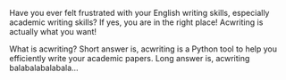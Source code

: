 Have you ever felt frustrated with your English writing skills, especially academic writing skills? 
If yes, you are in the right place! Acwriting is actually what you want!

What is acwriting?
Short answer is, acwriting is a Python tool to help you efficiently write your academic papers.
Long answer is, acwriting balabalabalabala...
